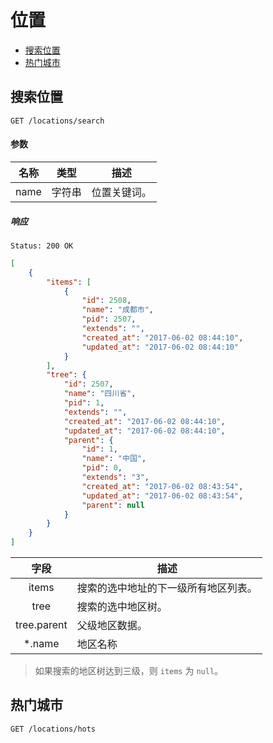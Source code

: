 # 位置

- [搜索位置](#搜索位置)
- [热门城市](#热门城市)

## 搜索位置

```
GET /locations/search
```

#### 参数

| 名称 | 类型 | 描述 |
|:----:|:----:|----|
| name | 字符串 | 位置关键词。 |

##### 响应

```
Status: 200 OK
```
```json
[
    {
        "items": [
            {
                "id": 2508,
                "name": "成都市",
                "pid": 2507,
                "extends": "",
                "created_at": "2017-06-02 08:44:10",
                "updated_at": "2017-06-02 08:44:10"
            }
        ],
        "tree": {
            "id": 2507,
            "name": "四川省",
            "pid": 1,
            "extends": "",
            "created_at": "2017-06-02 08:44:10",
            "updated_at": "2017-06-02 08:44:10",
            "parent": {
                "id": 1,
                "name": "中国",
                "pid": 0,
                "extends": "3",
                "created_at": "2017-06-02 08:43:54",
                "updated_at": "2017-06-02 08:43:54",
                "parent": null
            }
        }
    }
]
```

| 字段 | 描述 |
|:----:|----|
| items | 搜索的选中地址的下一级所有地区列表。 |
| tree | 搜索的选中地区树。 |
| tree.parent | 父级地区数据。 |
| *.name | 地区名称 |

> 如果搜索的地区树达到三级，则 `items` 为 `null`。


## 热门城市

```
GET /locations/hots
```
